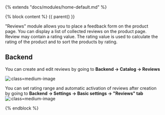 {% extends "docs/modules/home-default.md" %}

{% block content %}
{{ parent() }}

"Reviews" module allows you to place a feedback form on the product page.
You can display a list of collected reviews on the product page.
Review may contain a rating value.
The rating value is used to calculate the rating of the product and to sort the products by rating.

## Backend

You can create and edit reviews by going to **Backend -> Catalog -> Reviews**

![](./../../assets/images/backend-review-1.png ':class=medium-image')

You can set rating range and automatic activation of reviews after creation by going to **Backend -> Settings -> Basic settings -> "Reviews" tab**
![](./../../assets/images/backend-settings-11.png ':class=medium-image')

{% endblock %}
